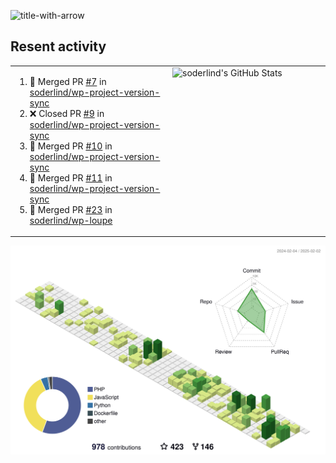 
![title-with-arrow](https://github.com/soderlind/soderlind/assets/1649452/0f685042-97c3-46ba-b290-804d07f05370)



## Resent activity

<table width="100%" border="0"><tr><td width="49%">

<!--START_SECTION:activity-->
1. 🎉 Merged PR [#7](https://github.com/soderlind/wp-project-version-sync/pull/7) in [soderlind/wp-project-version-sync](https://github.com/soderlind/wp-project-version-sync)
2. ❌ Closed PR [#9](https://github.com/soderlind/wp-project-version-sync/pull/9) in [soderlind/wp-project-version-sync](https://github.com/soderlind/wp-project-version-sync)
3. 🎉 Merged PR [#10](https://github.com/soderlind/wp-project-version-sync/pull/10) in [soderlind/wp-project-version-sync](https://github.com/soderlind/wp-project-version-sync)
4. 🎉 Merged PR [#11](https://github.com/soderlind/wp-project-version-sync/pull/11) in [soderlind/wp-project-version-sync](https://github.com/soderlind/wp-project-version-sync)
5. 🎉 Merged PR [#23](https://github.com/soderlind/wp-loupe/pull/23) in [soderlind/wp-loupe](https://github.com/soderlind/wp-loupe)
<!--END_SECTION:activity-->
  </td>
<td width="49%" valign="top">
     <img  alt="soderlind's GitHub Stats" src="https://awesome-github-stats.azurewebsites.net/user-stats/soderlind?cardType=octocat&theme=github&preferLogin=false&Title=FFFFFF&Border=FFFFFF" />
</td></tr></table>


![](./profile-3d-contrib/profile-green-animate.svg)


